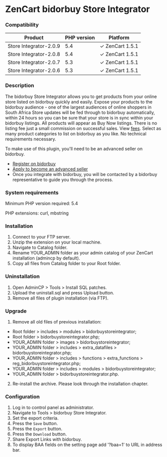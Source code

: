 # ZenCart bidorbuy Store Integrator

### Compatibility


| Product | PHP version  | Platform |
| ------- | --- | --- |
|Store Integrator-2.0.9 |5.4| ✓ ZenCart  1.5.1|
|Store Integrator-2.0.8 |5.4| ✓ ZenCart  1.5.1|
|Store Integrator-2.0.7 |5.3| ✓ ZenCart  1.5.1|
|Store Integrator-2.0.6 |5.3| ✓ ZenCart  1.5.1|

### Description

The bidorbuy Store Integrator allows you to get products from your online store listed on bidorbuy quickly and easily.
Expose your products to the bidorbuy audience - one of the largest audiences of online shoppers in South Africa Store updates will be fed through to bidorbuy automatically, within 24 hours so you can be sure that your store is in sync within your bidorbuy listings. All products will appear as Buy Now listings. There is no listing fee just a small commission on successful sales. View [fees](https://support.bidorbuy.co.za/index.php?/Knowledgebase/Article/View/22/0/fee-rate-card---what-we-charge). Select as many product categories to list on bidorbuy as you like. No technical requirements necessary.

To make use of this plugin, you'll need to be an advanced seller on bidorbuy.
 * [Register on bidorbuy](https://www.bidorbuy.co.za/jsp/registration/UserRegistration.jsp?action=Modify)
 * [Apply to become an advanced seller](https://www.bidorbuy.co.za/jsp/seller/registration/UserSellersRequest.jsp)
 * Once you integrate with bidorbuy, you will be contacted by a bidorbuy representative to guide you through the process.

### System requirements

Minimum PHP version required: 5.4

PHP extensions: curl, mbstring

### Installation

1. Connect to your FTP server. 
2. Unzip the extension on your local machine.
3. Navigate to Catalog folder.
4. Rename YOUR_ADMIN folder as your admin catalog of your ZenCart installation (admincp by default).
5. Copy all files from Catalog folder to your Root folder.

### Uninstallation

1. Open AdminCP > Tools > Install SQL patches.
2. Upload the uninstall.sql and press Upload button.
3. Remove all files of plugin installation (via FTP).

### Upgrade

1. Remove all old files of previous installation:

* Root folder > includes > modules > bidorbuystoreintegrator;
* Root folder > bidorbuystoreintegrator.php;
* YOUR_ADMIN folder > images > bidorbuystoreintegrator;
* YOUR_ADMIN folder > includes > extra_datafiles > bidorbuystoreintegrator.php;
* YOUR_ADMIN folder > includes > functions > extra_functions > reg_bidorbuystoreintegrator.php;
* YOUR_ADMIN folder > includes > modules > bidorbuystoreintegrator;
* YOUR_ADMIN folder > bidorbuystoreintegrator.php.

2. Re-install the archive. Please look through the installation chapter.

### Configuration

1. Log in to control panel as administrator.
2. Navigate to Tools > bidorbuy Store Integrator.
3. Set the export criteria.
4. Press the `Save` button.
5. Press the `Export` button.
6. Press the `Download` button.
7. Share Export Links with bidorbuy.
8. To display BAA fields on the setting page add '?baa=1' to URL in address bar.
